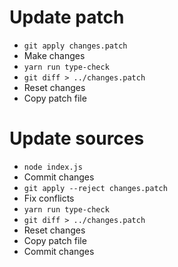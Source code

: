 # Update patch

- `git apply changes.patch`
- Make changes
- `yarn run type-check`
- `git diff > ../changes.patch`
- Reset changes
- Copy patch file

# Update sources

- `node index.js`
- Commit changes
- `git apply --reject changes.patch`
- Fix conflicts
- `yarn run type-check`
- `git diff > ../changes.patch`
- Reset changes
- Copy patch file
- Commit changes
